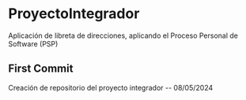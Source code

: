 # ProyectoIntegrador
Aplicación de libreta de direcciones, aplicando el Proceso Personal de Software (PSP)

## First Commit
Creación de repositorio del proyecto integrador -- 08/05/2024
